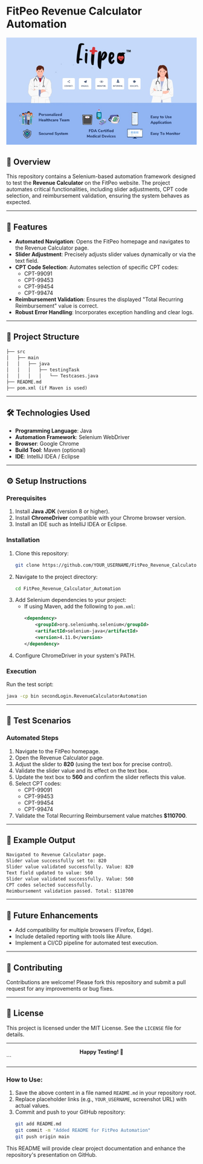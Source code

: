 # FitPeo Revenue Calculator Automation

<div align="center">
    <img src="https://github.com/yuvrajchavale/FitPeo/blob/main/154388_8b1a872b040dcaa8_001full.jpg" alt="FitPeo Logo">
</div>

## 🌟 Overview
This repository contains a Selenium-based automation framework designed to test the **Revenue Calculator** on the FitPeo website. The project automates critical functionalities, including slider adjustments, CPT code selection, and reimbursement validation, ensuring the system behaves as expected.

---

## 🚀 Features
- **Automated Navigation**: Opens the FitPeo homepage and navigates to the Revenue Calculator page.
- **Slider Adjustment**: Precisely adjusts slider values dynamically or via the text field.
- **CPT Code Selection**: Automates selection of specific CPT codes:
  - CPT-99091
  - CPT-99453
  - CPT-99454
  - CPT-99474
- **Reimbursement Validation**: Ensures the displayed "Total Recurring Reimbursement" value is correct.
- **Robust Error Handling**: Incorporates exception handling and clear logs.

---

## 📑 Project Structure
```plaintext
├── src
│   ├── main
│   │   ├── java
│   │   │   ├── testingTask
│   │   │   │   └── Testcases.java
├── README.md
├── pom.xml (if Maven is used)
```

---

## 🛠️ Technologies Used
- **Programming Language**: Java
- **Automation Framework**: Selenium WebDriver
- **Browser**: Google Chrome
- **Build Tool**: Maven (optional)
- **IDE**: IntelliJ IDEA / Eclipse

---

## ⚙️ Setup Instructions
### Prerequisites
1. Install **Java JDK** (version 8 or higher).
2. Install **ChromeDriver** compatible with your Chrome browser version.
3. Install an IDE such as IntelliJ IDEA or Eclipse.

### Installation
1. Clone this repository:
   ```bash
   git clone https://github.com/YOUR_USERNAME/FitPeo_Revenue_Calculator_Automation.git
   ```
2. Navigate to the project directory:
   ```bash
   cd FitPeo_Revenue_Calculator_Automation
   ```
3. Add Selenium dependencies to your project:
   - If using Maven, add the following to `pom.xml`:
     ```xml
     <dependency>
         <groupId>org.seleniumhq.selenium</groupId>
         <artifactId>selenium-java</artifactId>
         <version>4.11.0</version>
     </dependency>
     ```
4. Configure ChromeDriver in your system's PATH.

### Execution
Run the test script:
```bash
java -cp bin secondLogin.RevenueCalculatorAutomation
```

---

## 📝 Test Scenarios
### Automated Steps
1. Navigate to the FitPeo homepage.
2. Open the Revenue Calculator page.
3. Adjust the slider to **820** (using the text box for precise control).
4. Validate the slider value and its effect on the text box.
5. Update the text box to **560** and confirm the slider reflects this value.
6. Select CPT codes:
   - CPT-99091
   - CPT-99453
   - CPT-99454
   - CPT-99474
7. Validate the Total Recurring Reimbursement value matches **$110700**.

---

## 🎯 Example Output
```plaintext
Navigated to Revenue Calculator page.
Slider value successfully set to: 820
Slider value validated successfully. Value: 820
Text field updated to value: 560
Slider value validated successfully. Value: 560
CPT codes selected successfully.
Reimbursement validation passed. Total: $110700
```

---

## 📂 Future Enhancements
- Add compatibility for multiple browsers (Firefox, Edge).
- Include detailed reporting with tools like Allure.
- Implement a CI/CD pipeline for automated test execution.

---


## 🤝 Contributing
Contributions are welcome! Please fork this repository and submit a pull request for any improvements or bug fixes.

---

## 📄 License
This project is licensed under the MIT License. See the `LICENSE` file for details.

---

<div align="center">
    <strong>Happy Testing! 🚀</strong>
</div>
```

---

### **How to Use**:
1. Save the above content in a file named `README.md` in your repository root.
2. Replace placeholder links (e.g., `YOUR_USERNAME`, screenshot URL) with actual values.
3. Commit and push to your GitHub repository:
   ```bash
   git add README.md
   git commit -m "Added README for FitPeo Automation"
   git push origin main
   ```

This README will provide clear project documentation and enhance the repository's presentation on GitHub.
